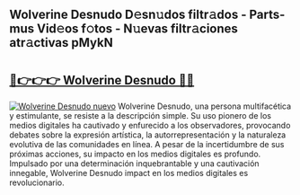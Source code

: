 ## Wolverine Desnudo D𝚎sn𝚞dos filtr𝚊dos - Parts-mus Vid𝚎os f𝚘tos - N𝚞evas filtr𝚊ciones atr𝚊ctivas pMykN

# <h2><a href="http://mb43x7.tromn.icu/?c=Wolverine+Desnudo">🔗👉👉👉 Wolverine Desnudo 🔗🔗</a></h2>

[![Wolverine Desnudo nuevo](https://i.imgur.com/pEAQMta.gif)](http://mb43x7.tromn.icu/?c=Wolverine+Desnudo)
Wolverine Desnudo, una persona multifacética y estimulante, se resiste a la descripción simple. Su uso pionero de los medios digitales ha cautivado y enfurecido a los observadores, provocando debates sobre la expresión artística, la autorrepresentación y la naturaleza evolutiva de las comunidades en línea. A pesar de la incertidumbre de sus próximas acciones, su impacto en los medios digitales es profundo. Impulsado por una determinación inquebrantable y una cautivación innegable, Wolverine Desnudo impact en los medios digitales es revolucionario.
